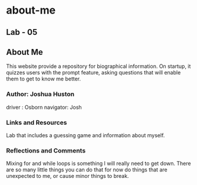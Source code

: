 # about-me

## Lab - 05

## About Me

This website provide a repository for biographical information. On startup, it quizzes users with the prompt feature, asking questions that will enable them to get to know me better.

### Author: Joshua Huston

driver : Osborn
navigator: Josh

### Links and Resources

Lab that includes a guessing game and information about myself.

### Reflections and Comments

Mixing for and while loops is something I will really need to get down. There are so many little things you can do that for now do things that are unexpected to me, or cause minor things to break.
